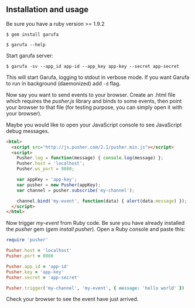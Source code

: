 Installation and usage
----------------------

Be sure you have a ruby version >= 1.9.2

``` console
$ gem install garufa

$ garufa --help
```

Start garufa server:

``` console
$ garufa -sv --app_id app-id --app_key app-key --secret app-secret
```

This will start Garufa, logging to stdout in verbose mode. If you want Garufa
to run in background (daemonized) add `-d` flag.

Now say you want to send events to your browser. Create an .html file which
requires the *pusher.js* library and binds to some events, then point your
browser to that file (for testing purpose, you can simply open it with your
browser).

Maybe you would like to open your JavaScript console to see JavaScript debug
messages.

``` html
<html>
  <script src="http://js.pusher.com/2.1/pusher.min.js"></script>
  <script>
    Pusher.log = function(message) { console.log(message) };
    Pusher.host = 'localhost';
    Pusher.ws_port = 8080;

    var appKey = 'app-key';
    var pusher = new Pusher(appKey);
    var channel = pusher.subscribe('my-channel');

    channel.bind('my-event', function(data) { alert(data.message) });
  </script>
</html>
```

Now trigger *my-event* from Ruby code. Be sure you have already installed
the *pusher* gem (*gem install pusher*). Open a Ruby console and paste this:


``` ruby
require 'pusher'

Pusher.host = 'localhost'
Pusher.port = 8080

Pusher.app_id = 'app-id'
Pusher.key = 'app-key'
Pusher.secret = 'app-secret'

Pusher.trigger('my-channel', 'my-event', { message: 'hello world' })
```

Check your browser to see the event have just arrived.
